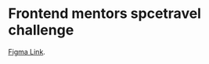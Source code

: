# Frontend mentors spcetravel challenge
[Figma Link](https://www.figma.com/file/qv8ZaTYmq3BnWuYb9dqG3M/space-tourism-website?node-id=0%3A1).
